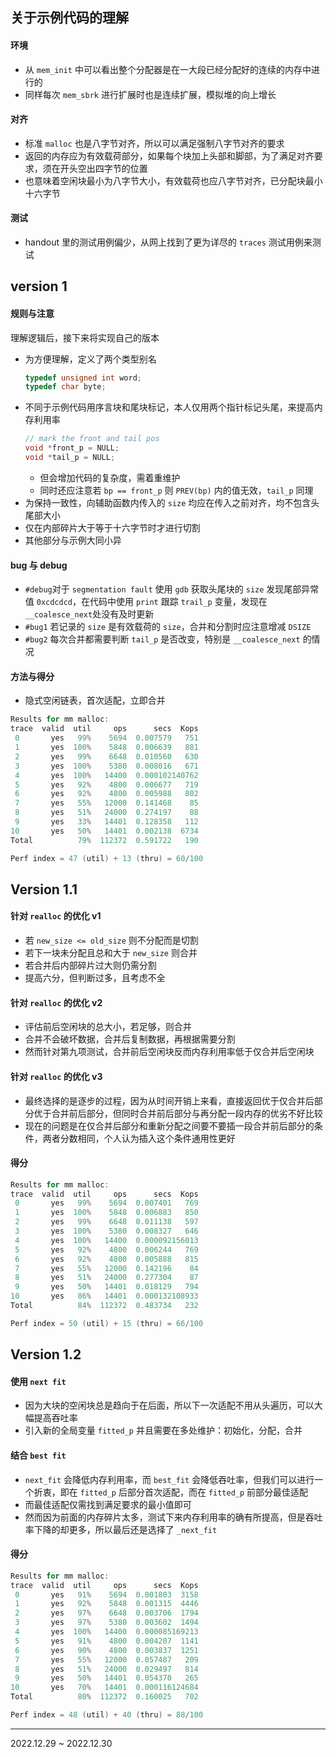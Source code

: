 ## 关于示例代码的理解
#### 环境
* 从 `mem_init` 中可以看出整个分配器是在一大段已经分配好的连续的内存中进行的
* 同样每次 `mem_sbrk` 进行扩展时也是连续扩展，模拟堆的向上增长
#### 对齐
* 标准 `malloc` 也是八字节对齐，所以可以满足强制八字节对齐的要求
* 返回的内存应为有效载荷部分，如果每个块加上头部和脚部，为了满足对齐要求，须在开头空出四字节的位置
* 也意味着空闲块最小为八字节大小，有效载荷也应八字节对齐，已分配块最小十六字节
#### 测试
* handout 里的测试用例偏少，从网上找到了更为详尽的 `traces` 测试用例来测试
## version 1
#### 规则与注意
理解逻辑后，接下来将实现自己的版本
* 为方便理解，定义了两个类型别名
    ```c
    typedef unsigned int word;
    typedef char byte;
    ```
* 不同于示例代码用序言块和尾块标记，本人仅用两个指针标记头尾，来提高内存利用率
    ```c
    // mark the front and tail pos
    void *front_p = NULL;
    void *tail_p = NULL;
    ```
  * 但会增加代码的复杂度，需着重维护
  * 同时还应注意若 `bp == front_p` 则 `PREV(bp)` 内的值无效，`tail_p` 同理
* 为保持一致性，向辅助函数内传入的 `size` 均应在传入之前对齐，均不包含头尾部大小
* 仅在内部碎片大于等于十六字节时才进行切割
* 其他部分与示例大同小异
#### bug 与 debug
* `#debug`对于 `segmentation fault` 使用 `gdb` 获取头尾块的 `size` 发现尾部异常值 `0xcdcdcd`，在代码中使用 `print` 跟踪 `trail_p` 变量，发现在`__coalesce_next`处没有及时更新
* `#bug1` 若记录的 `size` 是有效载荷的 `size`，合并和分割时应注意增减 `DSIZE`
* `#bug2` 每次合并都需要判断 `tail_p` 是否改变，特别是 `__coalesce_next` 的情况
#### 方法与得分
* 隐式空闲链表，首次适配，立即合并
```c
Results for mm malloc:
trace  valid  util     ops      secs  Kops
 0       yes   99%    5694  0.007579   751
 1       yes  100%    5848  0.006639   881
 2       yes   99%    6648  0.010560   630
 3       yes  100%    5380  0.008016   671
 4       yes  100%   14400  0.000102140762
 5       yes   92%    4800  0.006677   719
 6       yes   92%    4800  0.005988   802
 7       yes   55%   12000  0.141468    85
 8       yes   51%   24000  0.274197    88
 9       yes   33%   14401  0.128358   112
10       yes   50%   14401  0.002138  6734
Total          79%  112372  0.591722   190

Perf index = 47 (util) + 13 (thru) = 60/100
```
## Version 1.1
#### 针对 `realloc` 的优化 v1
* 若 `new_size <= old_size` 则不分配而是切割
* 若下一块未分配且总和大于 `new_size` 则合并
* 若合并后内部碎片过大则仍需分割
* 提高六分，但判断过多，且考虑不全
#### 针对 `realloc` 的优化 v2
* 评估前后空闲块的总大小，若足够，则合并
* 合并不会破坏数据，合并后复制数据，再根据需要分割
* 然而针对第九项测试，合并前后空闲块反而内存利用率低于仅合并后空闲块
#### 针对 `realloc` 的优化 v3
* 最终选择的是逐步的过程，因为从时间开销上来看，直接返回优于仅合并后部分优于合并前后部分，但同时合并前后部分与再分配一段内存的优劣不好比较
* 现在的问题是在仅合并后部分和重新分配之间要不要插一段合并前后部分的条件，两者分数相同，个人认为插入这个条件通用性更好
#### 得分
```c
Results for mm malloc:
trace  valid  util     ops      secs  Kops
 0       yes   99%    5694  0.007401   769
 1       yes  100%    5848  0.006883   850
 2       yes   99%    6648  0.011138   597
 3       yes  100%    5380  0.008327   646
 4       yes  100%   14400  0.000092156013
 5       yes   92%    4800  0.006244   769
 6       yes   92%    4800  0.005888   815
 7       yes   55%   12000  0.142196    84
 8       yes   51%   24000  0.277304    87
 9       yes   50%   14401  0.018129   794
10       yes   86%   14401  0.000132108933
Total          84%  112372  0.483734   232

Perf index = 50 (util) + 15 (thru) = 66/100
```
## Version 1.2
#### 使用 `next fit`
* 因为大块的空闲块总是趋向于在后面，所以下一次适配不用从头遍历，可以大幅提高吞吐率
* 引入新的全局变量 `fitted_p` 并且需要在多处维护：初始化，分配，合并
#### 结合 `best fit`
* `next_fit` 会降低内存利用率，而 `best_fit` 会降低吞吐率，但我们可以进行一个折衷，即在 `fitted_p` 后部分首次适配，而在 `fitted_p` 前部分最佳适配
* 而最佳适配仅需找到满足要求的最小值即可
* 然而因为前面的内存碎片太多，测试下来内存利用率的确有所提高，但是吞吐率下降的却更多，所以最后还是选择了 `_next_fit`
#### 得分
```c
Results for mm malloc:
trace  valid  util     ops      secs  Kops
 0       yes   91%    5694  0.001803  3158
 1       yes   92%    5848  0.001315  4446
 2       yes   97%    6648  0.003706  1794
 3       yes   97%    5380  0.003602  1494
 4       yes  100%   14400  0.000085169213
 5       yes   91%    4800  0.004207  1141
 6       yes   90%    4800  0.003837  1251
 7       yes   55%   12000  0.057487   209
 8       yes   51%   24000  0.029497   814
 9       yes   50%   14401  0.054370   265
10       yes   70%   14401  0.000116124684
Total          80%  112372  0.160025   702

Perf index = 48 (util) + 40 (thru) = 88/100
```
***
2022.12.29 ~ 2022.12.30